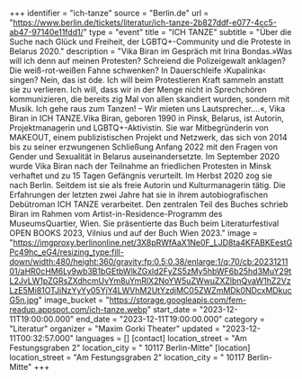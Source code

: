 +++
identifier = "ich-tanze"
source = "Berlin.de"
url = "https://www.berlin.de/tickets/literatur/ich-tanze-2b827ddf-e077-4cc5-ab47-97140e11fdd1/"
type = "event"
title = "ICH TANZE"
subtitle = "Über die Suche nach Glück und Freiheit, der LGBTQ+-Community und die Proteste in Belarus 2020."
description = "Vika Biran im Gespräch mit Irina Bondas.»Was will ich denn auf meinen Protesten? Schreiend die Polizeigewalt anklagen? Die weiß-rot-weißen Fahne schwenken? In Dauerschleife ›Kupalinka‹ singen? Nein, das ist öde. Ich will beim Protestieren Kraft sammeln anstatt sie zu verlieren. Ich will, dass wir in der Menge nicht in Sprechchören kommunizieren, die bereits zig Mal von allen skandiert wurden, sondern mit Musik. Ich gehe raus zum Tanzen! – Wir mieten uns Lautsprecher....«, Vika Biran in ICH TANZE.Vika Biran, geboren 1990 in Pinsk, Belarus, ist Autorin, Projektmanagerin und LGBTQ+-Aktivistin. Sie war Mitbegründerin von MAKEOUT, einem publizistischen Projekt und Netzwerk, das sich von 2014 bis zu seiner erzwungenen Schließung Anfang 2022 mit den Fragen von Gender und Sexualität in Belarus auseinandersetzte. Im September 2020 wurde Vika Biran nach der Teilnahme an friedlichen Protesten in Minsk verhaftet und zu 15 Tagen Gefängnis verurteilt. Im Herbst 2020 zog sie nach Berlin. Seitdem ist sie als freie Autorin und Kulturmanagerin tätig. Die Erfahrungen der letzten zwei Jahre hat sie in ihrem autobiografischen Debütroman ICH TANZE verarbeitet. Den zentralen Teil des Buches schrieb Biran im Rahmen vom Artist-in-Residence-Programm des MuseumsQuartier, Wien. Sie präsentierte das Buch beim Literaturfestival OPEN BOOKS 2023, Vilnius und auf der Buch Wien 2023."
image = "https://imgproxy.berlinonline.net/3X8pRWfAaX1Ne0F_LJD8ta4KFABKEestGPc49hc_eG4/resizing_type:fill-down/width:480/height:360/gravity:fp:0.5:0.38/enlarge:1/q:70/cb:2023121101/aHR0cHM6Ly9wb3B1bGEtbWlkZGxld2FyZS5zMy5hbWF6b25hd3MuY29tL2JvLW1pZGRsZXdhcmUvYm8uYmRlX2NoYW5uZWwuZXZlbnQvaW1hZ2VzLzE5Mi81OTJiNzYyYy05YjY4LWVhM2UtYzdjMC05ZWZmMDk0NDcxMDkucG5n.jpg"
image_bucket = "https://storage.googleapis.com/fem-readup.appspot.com/ich-tanze.webp"
start_date = "2023-12-11T19:00:00.000"
end_date = "2023-12-11T19:00:00.000"
category = "Literatur"
organizer = "Maxim Gorki Theater"
updated = "2023-12-11T00:32:57.000"
languages = []
[contact]
location_street = "Am Festungsgraben 2"
location_city = " 10117 Berlin-Mitte"
[location]
location_street = "Am Festungsgraben 2"
location_city = " 10117 Berlin-Mitte"
+++